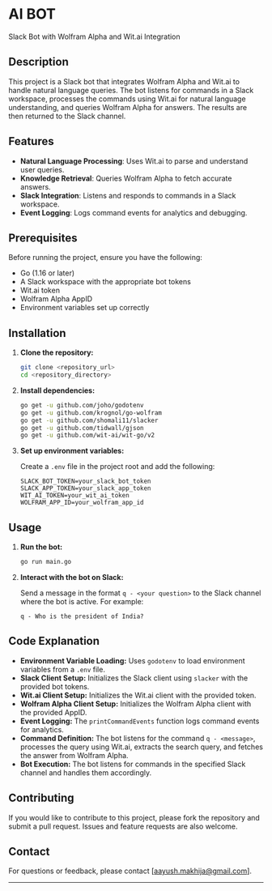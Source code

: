 # AI BOT

Slack Bot with Wolfram Alpha and Wit.ai Integration

## Description

This project is a Slack bot that integrates Wolfram Alpha and Wit.ai to handle natural language queries. The bot listens for commands in a Slack workspace, processes the commands using Wit.ai for natural language understanding, and queries Wolfram Alpha for answers. The results are then returned to the Slack channel.

## Features

- **Natural Language Processing**: Uses Wit.ai to parse and understand user queries.
- **Knowledge Retrieval**: Queries Wolfram Alpha to fetch accurate answers.
- **Slack Integration**: Listens and responds to commands in a Slack workspace.
- **Event Logging**: Logs command events for analytics and debugging.

## Prerequisites

Before running the project, ensure you have the following:

- Go (1.16 or later)
- A Slack workspace with the appropriate bot tokens
- Wit.ai token
- Wolfram Alpha AppID
- Environment variables set up correctly

## Installation

1. **Clone the repository:**
   ```sh
   git clone <repository_url>
   cd <repository_directory>
   ```

2. **Install dependencies:**
   ```sh
   go get -u github.com/joho/godotenv
   go get -u github.com/krognol/go-wolfram
   go get -u github.com/shomali11/slacker
   go get -u github.com/tidwall/gjson
   go get -u github.com/wit-ai/wit-go/v2
   ```

3. **Set up environment variables:**

   Create a `.env` file in the project root and add the following:
   ```env
   SLACK_BOT_TOKEN=your_slack_bot_token
   SLACK_APP_TOKEN=your_slack_app_token
   WIT_AI_TOKEN=your_wit_ai_token
   WOLFRAM_APP_ID=your_wolfram_app_id
   ```

## Usage

1. **Run the bot:**
   ```sh
   go run main.go
   ```

2. **Interact with the bot on Slack:**

   Send a message in the format `q - <your question>` to the Slack channel where the bot is active. For example:
   ```
   q - Who is the president of India?
   ```

## Code Explanation

- **Environment Variable Loading:** Uses `godotenv` to load environment variables from a `.env` file.
- **Slack Client Setup:** Initializes the Slack client using `slacker` with the provided bot tokens.
- **Wit.ai Client Setup:** Initializes the Wit.ai client with the provided token.
- **Wolfram Alpha Client Setup:** Initializes the Wolfram Alpha client with the provided AppID.
- **Event Logging:** The `printCommandEvents` function logs command events for analytics.
- **Command Definition:** The bot listens for the command `q - <message>`, processes the query using Wit.ai, extracts the search query, and fetches the answer from Wolfram Alpha.
- **Bot Execution:** The bot listens for commands in the specified Slack channel and handles them accordingly.

## Contributing

If you would like to contribute to this project, please fork the repository and submit a pull request. Issues and feature requests are also welcome.


## Contact

For questions or feedback, please contact [aayush.makhija@gmail.com].

---
